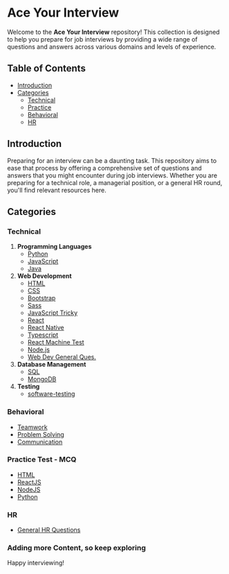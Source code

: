 # Ace Your Interview

Welcome to the **Ace Your Interview** repository! This collection is designed to help you prepare for job interviews by providing a wide range of questions and answers across various domains and levels of experience.

## Table of Contents

- [Introduction](#introduction)
- [Categories](#categories)
  - [Technical](#technical)
  - [Practice](#practice-test---mcq)
  - [Behavioral](#behavioral)
  - [HR](#hr)
  <!-- - [Contributing](#contributing) -->

## Introduction

Preparing for an interview can be a daunting task. This repository aims to ease that process by offering a comprehensive set of questions and answers that you might encounter during job interviews. Whether you are preparing for a technical role, a managerial position, or a general HR round, you'll find relevant resources here.

## Categories

### Technical

1. **Programming Languages**
   - [Python](questions/technical/programming_languages/python/python.md)
   - [JavaScript](questions/technical/programming_languages/javascript)
   - [Java](questions/technical/programming_languages/java/java.md)
2. **Web Development**
   - [HTML](questions/technical/web_development/html.md)
   - [CSS](questions/technical/web_development/css.md)
   - [Bootstrap](questions/technical/web_development/bootstrap_interview.md)
   - [Sass](questions/technical/web_development/sass_interview_question.md)
   - [JavaScript Tricky](questions/technical/web_development/javascript_tricky_questions.md)
   - [React](questions/technical/web_development/react.md)
   - [React Native](questions/technical/web_development/react_native_question.md)
   - [Typescript](questions/technical/web_development/typescript_interview_question.md)
   - [React Machine Test](questions/technical/web_development/react_machine_test.md)
   - [Node.js](questions/technical/web_development/nodejs.md)
   - [Web Dev General Ques.](questions/technical/web_development/web_dev_general_interview_question.md)
3. **Database Management**
   - [SQL](questions/technical/databases/sql.md)
   - [MongoDB](questions/technical/databases/mongodb.md)
4. **Testing**
   - [software-testing](questions/technical/Testing/software_testing.md)

### Behavioral

- [Teamwork](questions/behavioral/teamwork.md)
- [Problem Solving](questions/behavioral/problem_solving.md)
- [Communication](questions/behavioral/communication.md)

### Practice Test - MCQ

- [HTML](questions/practice-set/html-MCQ-test.md)
- [ReactJS](questions/practice-set/reactjs-MCQ-test.md)
- [NodeJS](questions/practice-set/nodejs-MCQ-test.md)
- [Python](questions/practice-set/python-MCQ-test.md)

### HR

- [General HR Questions](questions/hr/general.md)

<!-- I'll open it when all questions list -->
<!-- ## Contributing

We welcome contributions from the community to make this repository more comprehensive and up-to-date. If you have any interview questions and answers that you think would be helpful, please follow these steps to contribute:

1. Fork the repository.
2. Create a new branch (`git checkout -b feature-branch`).
3. Add your question and answer to the appropriate category.
4. Commit your changes (`git commit -m 'Add new interview question and answer'`).
5. Push to the branch (`git push origin feature-branch`).
6. Create a pull request.

Please ensure that your contributions are well-organized and follow the existing format. -->

### Adding more Content, so keep exploring

Happy interviewing!
